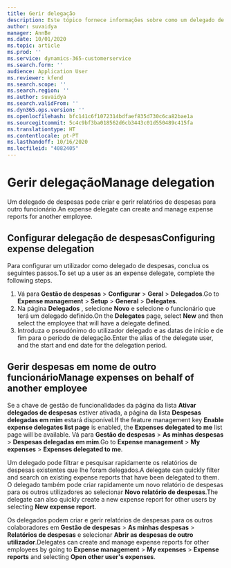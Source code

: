 ```yaml
---
title: Gerir delegação
description: Este tópico fornece informações sobre como um delegado de despesas pode criar e gerir relatórios de despesas para outro funcionário.
author: suvaidya
manager: AnnBe
ms.date: 10/01/2020
ms.topic: article
ms.prod: ''
ms.service: dynamics-365-customerservice
ms.search.form: ''
audience: Application User
ms.reviewer: kfend
ms.search.scope: ''
ms.search.region: ''
ms.author: suvaidya
ms.search.validFrom: ''
ms.dyn365.ops.version: ''
ms.openlocfilehash: bfc141c6f1072314bdfaef835d730c6ca82bae1a
ms.sourcegitcommit: 5c4c9bf3ba018562d6cb3443c01d550489c415fa
ms.translationtype: HT
ms.contentlocale: pt-PT
ms.lasthandoff: 10/16/2020
ms.locfileid: "4082405"
---
```

# <a name="manage-delegation"></a><span data-ttu-id="0acbc-103">Gerir delegação</span><span class="sxs-lookup"><span data-stu-id="0acbc-103">Manage delegation</span></span>
<span data-ttu-id="0acbc-104">Um delegado de despesas pode criar e gerir relatórios de despesas para outro funcionário.</span><span class="sxs-lookup"><span data-stu-id="0acbc-104">An expense delegate can create and manage expense reports for another employee.</span></span>

## <a name="configuring-expense-delegation"></a><span data-ttu-id="0acbc-105">Configurar delegação de despesas</span><span class="sxs-lookup"><span data-stu-id="0acbc-105">Configuring expense delegation</span></span>

<span data-ttu-id="0acbc-106">Para configurar um utilizador como delegado de despesas, conclua os seguintes passos.</span><span class="sxs-lookup"><span data-stu-id="0acbc-106">To set up a user as an expense delegate, complete the following steps.</span></span> 
1. <span data-ttu-id="0acbc-107">Vá para **Gestão de despesas** > **Configurar** > **Geral** > **Delegados**.</span><span class="sxs-lookup"><span data-stu-id="0acbc-107">Go to **Expense management** > **Setup** > **General** > **Delegates**.</span></span> 
2. <span data-ttu-id="0acbc-108">Na página **Delegados** , selecione **Novo** e selecione o funcionário que terá um delegado definido.</span><span class="sxs-lookup"><span data-stu-id="0acbc-108">On the **Delegates** page, select **New** and then select the employee that will have a delegate defined.</span></span> 
3. <span data-ttu-id="0acbc-109">Introduza o pseudónimo do utilizador delegado e as datas de início e de fim para o período de delegação.</span><span class="sxs-lookup"><span data-stu-id="0acbc-109">Enter the alias of the delegate user, and the start and end date for the delegation period.</span></span>

## <a name="manage-expenses-on-behalf-of-another-employee"></a><span data-ttu-id="0acbc-110">Gerir despesas em nome de outro funcionário</span><span class="sxs-lookup"><span data-stu-id="0acbc-110">Manage expenses on behalf of another employee</span></span>

<span data-ttu-id="0acbc-111">Se a chave de gestão de funcionalidades da página da lista **Ativar delegados de despesas** estiver ativada, a página da lista **Despesas delegadas em mim** estará disponível.</span><span class="sxs-lookup"><span data-stu-id="0acbc-111">If the feature management key **Enable expense delegates list page** is enabled, the **Expenses delegated to me** list page will be available.</span></span> <span data-ttu-id="0acbc-112">Vá para **Gestão de despesas** > **As minhas despesas** > **Despesas delegadas em mim**.</span><span class="sxs-lookup"><span data-stu-id="0acbc-112">Go to **Expense management** > **My expenses** > **Expenses delegated to me**.</span></span>

<span data-ttu-id="0acbc-113">Um delegado pode filtrar e pesquisar rapidamente os relatórios de despesas existentes que lhe foram delegados.</span><span class="sxs-lookup"><span data-stu-id="0acbc-113">A delegate can quickly filter and search on existing expense reports that have been delegated to them.</span></span> <span data-ttu-id="0acbc-114">O delegado também pode criar rapidamente um novo relatório de despesas para os outros utilizadores ao selecionar **Novo relatório de despesas**.</span><span class="sxs-lookup"><span data-stu-id="0acbc-114">The delegate can also quickly create a new expense report for other users by selecting **New expense report**.</span></span>

<span data-ttu-id="0acbc-115">Os delegados podem criar e gerir relatórios de despesas para os outros colaboradores em **Gestão de despesas** > **As minhas despesas** > **Relatórios de despesas** e selecionar **Abrir as despesas de outro utilizador**.</span><span class="sxs-lookup"><span data-stu-id="0acbc-115">Delegates can create and manage expense reports for other employees by going to **Expense management** > **My expenses** > **Expense reports** and selecting **Open other user's expenses**.</span></span>
